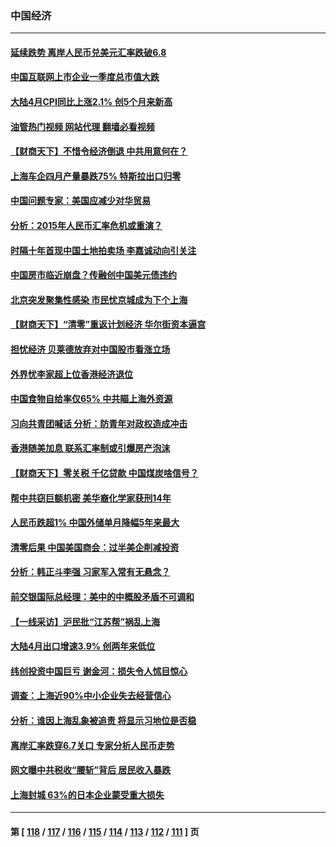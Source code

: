 ### 中国经济
---
#### [延续跌势 离岸人民币兑美元汇率跌破6.8](../../pages/ncid283/n13734230.md?05130045) 
#### [中国互联网上市企业一季度总市值大跌](../../pages/ncid283/n13734337.md?05130045) 
#### [大陆4月CPI同比上涨2.1% 创5个月来新高](../../pages/ncid283/n13733961.md?05130045) 
#### [油管热门视频 网站代理 翻墙必看视频](http://209.222.30.114:81/youtube.html?05130045)
#### [【财商天下】不惜令经济倒退 中共用意何在？](../../pages/ncid283/n13733588.md?05130045) 
#### [上海车企四月产量暴跌75% 特斯拉出口归零](../../pages/ncid283/n13733278.md?05130045) 
#### [中国问题专家：美国应减少对华贸易](../../pages/ncid283/n13733444.md?05130045) 
#### [分析：2015年人民币汇率危机或重演？](../../pages/ncid283/n13733648.md?05130045) 
#### [时隔十年首现中国土地拍卖场 李嘉诚动向引关注](../../pages/ncid283/n13733574.md?05130045) 
#### [中国房市临近崩盘？传融创中国美元债违约](../../pages/ncid283/n13733285.md?05130045) 
#### [北京突发聚集性感染 市民忧京城成为下个上海](../../pages/ncid283/n13732920.md?05130045) 
#### [【财商天下】“清零”重返计划经济 华尔街资本逼宫](../../pages/ncid283/n13732331.md?05130045) 
#### [担忧经济 贝莱德放弃对中国股市看涨立场](../../pages/ncid283/n13732374.md?05130045) 
#### [外界忧李家超上位香港经济退位](../../pages/ncid283/n13732290.md?05130045) 
#### [中国食物自给率仅65% 中共瞄上海外资源](../../pages/ncid283/n13732272.md?05130045) 
#### [习向共青团喊话 分析：防青年对政权造成冲击](../../pages/ncid283/n13732150.md?05130045) 
#### [香港随美加息 联系汇率制或引爆房产泡沫](../../pages/ncid283/n13732223.md?05130045) 
#### [【财商天下】零关税 千亿贷款 中国煤炭啥信号？](../../pages/ncid283/n13731880.md?05130045) 
#### [帮中共窃巨额机密 美华裔化学家获刑14年](../../pages/ncid283/n13731669.md?05130045) 
#### [人民币跌超1% 中国外储单月降幅5年来最大](../../pages/ncid283/n13731552.md?05130045) 
#### [清零后果 中国美国商会：过半美企削减投资](../../pages/ncid283/n13731358.md?05130045) 
#### [分析：韩正斗李强 习家军入常有无悬念？](../../pages/ncid283/n13731467.md?05130045) 
#### [前交银国际总经理：美中的中概股矛盾不可调和](../../pages/ncid283/n13731487.md?05130045) 
#### [【一线采访】沪民批“江苏帮”祸乱上海](../../pages/ncid283/n13731242.md?05130045) 
#### [大陆4月出口增速3.9% 创两年来低位](../../pages/ncid283/n13731078.md?05130045) 
#### [纬创投资中国巨亏 谢金河：损失令人怵目惊心](../../pages/ncid283/n13731194.md?05130045) 
#### [调查：上海近90%中小企业失去经营信心](../../pages/ncid283/n13730917.md?05130045) 
#### [分析：谁因上海乱象被追责 将显示习地位是否稳](../../pages/ncid283/n13730482.md?05130045) 
#### [离岸汇率跌穿6.7关口 专家分析人民币走势](../../pages/ncid283/n13730613.md?05130045) 
#### [网文曝中共税收“腰斩”背后 居民收入暴跌](../../pages/ncid283/n13730594.md?05130045) 
#### [上海封城 63%的日本企业蒙受重大损失](../../pages/ncid283/n13730353.md?05130045) 

---
#### 第 [ [118](./118.md?05130045) / [117](./117.md?05130045) / [116](./116.md?05130045) / [115](./115.md?05130045) / [114](./114.md?05130045) / [113](./113.md?05130045) / [112](./112.md?05130045) / [111](./111.md?05130045) ] 页
